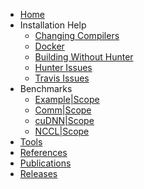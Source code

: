 - [Home](/README)
- Installation Help
  - [Changing Compilers](/compiler.md)
  - [Docker](/docker)
  - [Building Without Hunter](/build_without_hunter)
  - [Hunter Issues](/hunter_problems)
  - [Travis Issues](/travis_problems)
- Benchmarks
  - [Example|Scope](/example_scope/)
  - [Comm|Scope](/comm_scope/)
  - [cuDNN|Scope](/cudnn_scope/)
  - [NCCL|Scope](/nccl_scope/)
- [Tools](/tools)
- [References](/references)
- [Publications](/publications)
- [Releases](https://github.com/c3sr/scope/releases)
